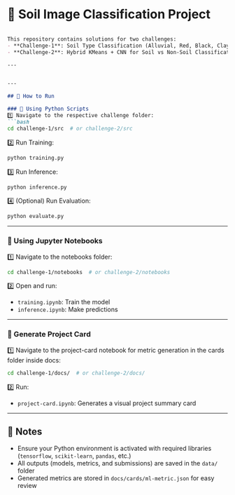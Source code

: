 # 🌿 Soil Image Classification Project
```markdown

This repository contains solutions for two challenges:  
- **Challenge-1**: Soil Type Classification (Alluvial, Red, Black, Clay)  
- **Challenge-2**: Hybrid KMeans + CNN for Soil vs Non-Soil Classification

---


---

## 🏃 How to Run

### 🔹 Using Python Scripts
1️⃣ Navigate to the respective challenge folder:
```bash
cd challenge-1/src  # or challenge-2/src
```

2️⃣ Run Training:
```bash
python training.py
```

3️⃣ Run Inference:
```bash
python inference.py
```

4️⃣ (Optional) Run Evaluation:
```bash
python evaluate.py
```

---

### 🔹 Using Jupyter Notebooks
1️⃣ Navigate to the notebooks folder:
```bash
cd challenge-1/notebooks  # or challenge-2/notebooks
```

2️⃣ Open and run:
- `training.ipynb`: Train the model
- `inference.ipynb`: Make predictions

---

### 🔹 Generate Project Card
1️⃣ Navigate to the project-card notebook for metric generation in the cards folder inside docs:
```bash
cd challenge-1/docs/  # or challenge-2/docs/
```

2️⃣ Run:
- `project-card.ipynb`: Generates a visual project summary card

---

## 📝 Notes
- Ensure your Python environment is activated with required libraries (`tensorflow`, `scikit-learn`, `pandas`, etc.)
- All outputs (models, metrics, and submissions) are saved in the `data/` folder
- Generated metrics are stored in `docs/cards/ml-metric.json` for easy review

